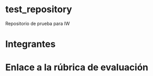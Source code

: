 # test_repository
Repositorio de prueba para IW

# Integrantes

# Enlace a la rúbrica de evaluación
